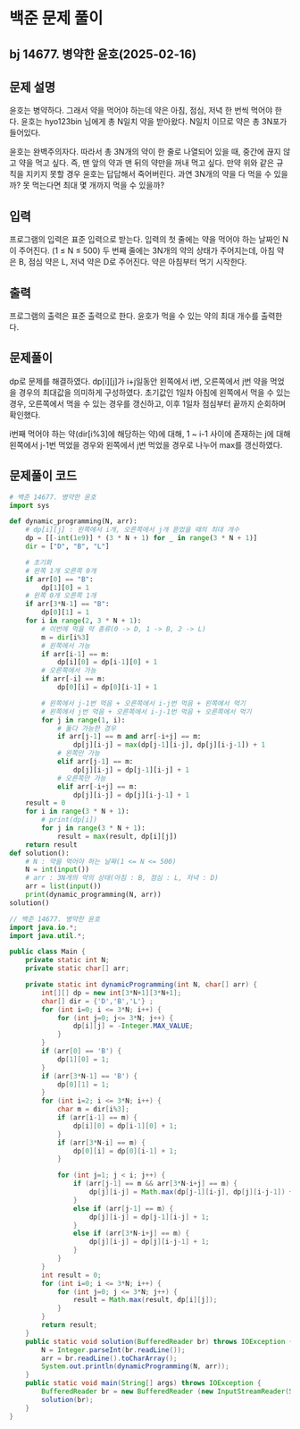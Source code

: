 # 백준 문제 풀이

## bj 14677. 병약한 윤호(2025-02-16)

## 문제 설명

윤호는 병약하다. 그래서 약을 먹어야 하는데 약은 아침, 점심, 저녁 한 번씩 먹어야 한다. 윤호는 hyo123bin 님에게 총 N일치 약을 받아왔다. N일치 이므로 약은 총 3N포가 들어있다.

윤호는 완벽주의자다. 따라서 총 3N개의 약이 한 줄로 나열되어 있을 때, 중간에 끊지 않고 약을 먹고 싶다. 즉, 맨 앞의 약과 맨 뒤의 약만을 꺼내 먹고 싶다. 만약 위와 같은 규칙을 지키지 못할 경우 윤호는 답답해서 죽어버린다. 과연 3N개의 약을 다 먹을 수 있을까? 못 먹는다면 최대 몇 개까지 먹을 수 있을까?

## 입력

프로그램의 입력은 표준 입력으로 받는다. 입력의 첫 줄에는 약을 먹어야 하는 날짜인 N이 주어진다. (1 ≤ N ≤ 500) 두 번째 줄에는 3N개의 약의 상태가 주어지는데, 아침 약은 B, 점심 약은 L, 저녁 약은 D로 주어진다. 약은 아침부터 먹기 시작한다.

## 출력

프로그램의 출력은 표준 출력으로 한다. 윤호가 먹을 수 있는 약의 최대 개수를 출력한다.

## 문제풀이

dp로 문제를 해결하였다. dp[i][j]가 i+j일동안 왼쪽에서 i번, 오른쪽에서 j번 약을 먹었을 경우의 최대값을 의미하게 구성하였다. 초기값인 1일차 아침에 왼쪽에서 먹을 수 있는 경우, 오른쪽에서 먹을 수 있는 경우를 갱신하고, 이후 1일차 점심부터 끝까지 순회하며 확인했다.

i번째 먹어야 하는 약(dir[i%3]에 해당하는 약)에 대해, 1 ~ i-1 사이에 존재하는 j에 대해 왼쪽에서 j-1번 먹었을 경우와 왼쪽에서 j번 먹었을 경우로 나누어 max를 갱신하였다.

## 문제풀이 코드

```python
# 백준 14677. 병약한 윤호
import sys

def dynamic_programming(N, arr):
    # dp[i][j] : 왼쪽에서 i개, 오른쪽에서 j개 뜯었을 때의 최대 개수
    dp = [[-int(1e9)] * (3 * N + 1) for _ in range(3 * N + 1)]
    dir = ["D", "B", "L"]

    # 초기화
    # 왼쪽 1개 오른쪽 0개
    if arr[0] == "B":
        dp[1][0] = 1
    # 왼쪽 0개 오른쪽 1개
    if arr[3*N-1] == "B":
        dp[0][1] = 1
    for i in range(2, 3 * N + 1):
        # 이번에 먹을 약 종류(0 -> D, 1 -> B, 2 -> L)
        m = dir[i%3]
        # 왼쪽에서 가능
        if arr[i-1] == m:
            dp[i][0] = dp[i-1][0] + 1
        # 오른쪽에서 가능
        if arr[-i] == m:
            dp[0][i] = dp[0][i-1] + 1

        # 왼쪽에서 j-1번 먹음 + 오른쪽에서 i-j번 먹음 + 왼쪽에서 먹기
        # 왼쪽에서 j번 먹음 + 오른쪽에서 i-j-1번 먹음 + 오른쪽에서 먹기
        for j in range(1, i):
            # 둘다 가능한 경우
            if arr[j-1] == m and arr[-i+j] == m:
                dp[j][i-j] = max(dp[j-1][i-j], dp[j][i-j-1]) + 1
            # 왼쪽만 가능
            elif arr[j-1] == m:
                dp[j][i-j] = dp[j-1][i-j] + 1
            # 오른쪽만 가능
            elif arr[-i+j] == m:
                dp[j][i-j] = dp[j][i-j-1] + 1
    result = 0
    for i in range(3 * N + 1):
        # print(dp[i])
        for j in range(3 * N + 1):
            result = max(result, dp[i][j])
    return result
def solution():
    # N : 약을 먹어야 하는 날짜(1 <= N <= 500)
    N = int(input())
    # arr : 3N개의 약의 상태(아침 : B, 점심 : L, 저녁 : D)
    arr = list(input())
    print(dynamic_programming(N, arr))
solution()
```

```java
// 백준 14677. 병약한 윤호
import java.io.*;
import java.util.*;

public class Main {
    private static int N;
    private static char[] arr;

    private static int dynamicProgramming(int N, char[] arr) {
        int[][] dp = new int[3*N+1][3*N+1];
        char[] dir = {'D','B','L'} ;
        for (int i=0; i <= 3*N; i++) {
            for (int j=0; j<= 3*N; j++) {
                dp[i][j] = -Integer.MAX_VALUE;
            }
        }
        if (arr[0] == 'B') {
            dp[1][0] = 1;
        }
        if (arr[3*N-1] == 'B') {
            dp[0][1] = 1;
        }
        for (int i=2; i <= 3*N; i++) {
            char m = dir[i%3];
            if (arr[i-1] == m) {
                dp[i][0] = dp[i-1][0] + 1;
            }
            if (arr[3*N-i] == m) {
                dp[0][i] = dp[0][i-1] + 1;
            }

            for (int j=1; j < i; j++) {
                if (arr[j-1] == m && arr[3*N-i+j] == m) {
                    dp[j][i-j] = Math.max(dp[j-1][i-j], dp[j][i-j-1]) + 1;
                }
                else if (arr[j-1] == m) {
                    dp[j][i-j] = dp[j-1][i-j] + 1;
                }
                else if (arr[3*N-i+j] == m) {
                    dp[j][i-j] = dp[j][i-j-1] + 1;
                }
            }
        }
        int result = 0;
        for (int i=0; i <= 3*N; i++) {
            for (int j=0; j <= 3*N; j++) {
                result = Math.max(result, dp[i][j]);
            }
        }
        return result;
    }
    public static void solution(BufferedReader br) throws IOException {
        N = Integer.parseInt(br.readLine());
        arr = br.readLine().toCharArray();
        System.out.println(dynamicProgramming(N, arr));
    }
    public static void main(String[] args) throws IOException {
        BufferedReader br = new BufferedReader (new InputStreamReader(System.in));
        solution(br);
    }
}
```
